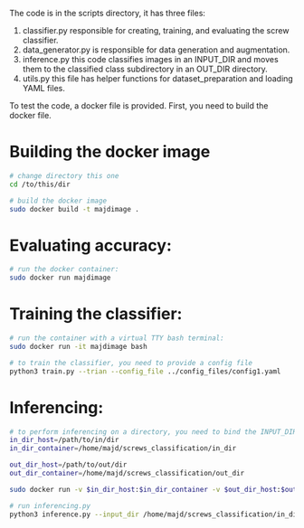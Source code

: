 The code is in the scripts directory, it has three files:
1. classifier.py responsible for creating, training, and evaluating the screw classifier.
2. data_generator.py is responsible for data generation and augmentation.
3. inference.py this code classifies images in an INPUT_DIR and moves them to the classified class subdirectory in an OUT_DIR directory.
4. utils.py this file has helper functions for dataset_preparation and loading YAML files.

To test the code, a docker file is provided. First, you need to build the docker file.

# Building the docker image
```bash
# change directory this one
cd /to/this/dir

# build the docker image
sudo docker build -t majdimage .
```

# Evaluating accuracy:
```bash
# run the docker container:
sudo docker run majdimage 
```

# Training the classifier:
```bash
# run the container with a virtual TTY bash terminal:
sudo docker run -it majdimage bash

# to train the classifier, you need to provide a config file
python3 train.py --trian --config_file ../config_files/config1.yaml
```

# Inferencing:
```bash
# to perform inferencing on a directory, you need to bind the INPUT_DIR and OUTPUT_DIR from the host to the container, then run the docker container in a virtual TTY bash terminal:
in_dir_host=/path/to/in/dir
in_dir_container=/home/majd/screws_classification/in_dir

out_dir_host=/path/to/out/dir
out_dir_container=/home/majd/screws_classification/out_dir

sudo docker run -v $in_dir_host:$in_dir_container -v $out_dir_host:$out_dir_container -it majdimage bash

# run inferencing.py
python3 inference.py --input_dir /home/majd/screws_classification/in_dir --output_dir /home/majd/screws_classification/out_dir --config_file ../config_files/config1.yaml
```